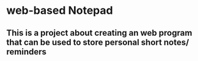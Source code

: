 # web-based Notepad
## This is a project about creating an web program that can be used to store personal short notes/ reminders 
